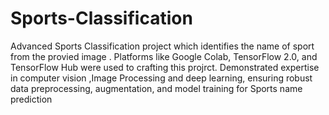 # Sports-Classification

Advanced Sports Classification project which identifies the name of sport from the provied image . Platforms like Google Colab, TensorFlow 2.0, and
TensorFlow Hub were used to crafting this projrct. Demonstrated expertise in computer vision ,Image Processing and deep learning, ensuring robust
data preprocessing, augmentation, and model training for Sports name prediction
